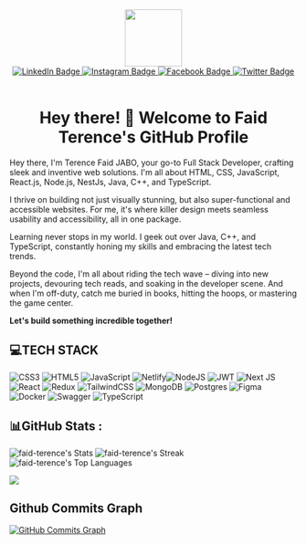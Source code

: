 <div id="header" align="center">
  <img src="https://banner2.cleanpng.com/20180816/ziu/kisspng-security-hacker-computer-security-certified-ethica-download-geek-app-hacking-apk-for-android-android-5b757834c0f053.6087479615344251407903.jpg" width="100"/>
  <div id="badges">
  <a href="https://www.linkedin.com/in/faid-terence-jabo-3b35a624b/">
    <img src="https://img.shields.io/badge/LinkedIn-blue?style=for-the-badge&logo=linkedin&logoColor=white" alt="LinkedIn Badge"/>
  </a>
  <a href="https://www.instagram.com/thestunna_420/">
    <img src="https://img.shields.io/badge/Instagram-gray?style=for-the-badge&logo=instagram&logoColor=white" alt="Instagram Badge"/>
  </a>
  <a href="https://web.facebook.com/#">
    <img src="https://img.shields.io/badge/Facebook-green?style=for-the-badge&logo=facebook&logoColor=white" alt="Facebook Badge"/>
  </a>
  <a href="https://twitter.com/thestunna_420">
    <img src="https://img.shields.io/badge/Twitter-blue?style=for-the-badge&logo=twitter&logoColor=white" alt="Twitter Badge"/>
  </a>
</div>

  </div>
  <br>
<div id="HeaderTitile" align="center">
<h1>Hey there! 👋 Welcome to Faid Terence's GitHub Profile</h1>
  </div>
<div class="text">
    <p>Hey there, I'm Terence Faid JABO, your go-to Full Stack Developer, crafting sleek and inventive web solutions. I'm all about HTML, CSS, JavaScript, React.js, Node.js, NestJs, Java, C++, and TypeScript.
</p>
    <p>I thrive on building not just visually stunning, but also super-functional and accessible websites. For me, it's where killer design meets seamless usability and accessibility, all in one package.</p>
    <p>Learning never stops in my world. I geek out over Java, C++, and TypeScript, constantly honing my skills and embracing the latest tech trends.</p>
    <p>Beyond the code, I'm all about riding the tech wave – diving into new projects, devouring tech reads, and soaking in the developer scene. And when I'm off-duty, catch me buried in books, hitting the hoops, or mastering the game center.</p>
  <p><strong>Let's build something incredible together!</strong></p>
</div>


## 💻TECH STACK
![CSS3](https://img.shields.io/badge/css3-%231572B6.svg?style=for-the-badge&logo=css3&logoColor=white) ![HTML5](https://img.shields.io/badge/html5-%23E34F26.svg?style=for-the-badge&logo=html5&logoColor=white) ![JavaScript](https://img.shields.io/badge/javascript-%23323330.svg?style=for-the-badge&logo=javascript&logoColor=%23F7DF1E)  ![Netlify](https://img.shields.io/badge/netlify-%23000000.svg?style=for-the-badge&logo=netlify&logoColor=#00C7B7)![NodeJS](https://img.shields.io/badge/node.js-6DA55F?style=for-the-badge&logo=node.js&logoColor=white)  ![JWT](https://img.shields.io/badge/JWT-black?style=for-the-badge&logo=JSON%20web%20tokens) ![Next JS](https://img.shields.io/badge/Next-black?style=for-the-badge&logo=next.js&logoColor=white) ![React](https://img.shields.io/badge/react-%2320232a.svg?style=for-the-badge&logo=react&logoColor=%2361DAFB) ![Redux](https://img.shields.io/badge/redux-%23593d88.svg?style=for-the-badge&logo=redux&logoColor=white) ![TailwindCSS](https://img.shields.io/badge/tailwindcss-%2338B2AC.svg?style=for-the-badge&logo=tailwind-css&logoColor=white)  ![MongoDB](https://img.shields.io/badge/MongoDB-%234ea94b.svg?style=for-the-badge&logo=mongodb&logoColor=white) ![Postgres](https://img.shields.io/badge/postgres-%23316192.svg?style=for-the-badge&logo=postgresql&logoColor=white) 	![Figma](https://img.shields.io/badge/figma-%23F24E1E.svg?style=for-the-badge&logo=figma&logoColor=white) ![Docker](https://img.shields.io/badge/docker-%230db7ed.svg?style=for-the-badge&logo=docker&logoColor=white) ![Swagger](https://img.shields.io/badge/-Swagger-%23Clojure?style=for-the-badge&logo=swagger&logoColor=white) ![TypeScript](https://img.shields.io/badge/typescript-%23007ACC.svg?style=for-the-badge&logo=typescript&logoColor=white)

## 📊GitHub Stats :
![faid-terence's Stats](https://github-readme-stats.vercel.app/api?username=faid-terence&theme=vue-dark&show_icons=true&hide_border=true&count_private=true)
![faid-terence's Streak](https://github-readme-streak-stats.herokuapp.com/?user=faid-terence&theme=vue-dark&hide_border=true)
![faid-terence's Top Languages](https://github-readme-stats.vercel.app/api/top-langs/?username=faid-terence&theme=vue-dark&show_icons=true&hide_border=true&layout=compact)

[![](https://visitcount.itsvg.in/api?id=faid-terence&icon=0&color=0)](https://visitcount.itsvg.in)

## Github Commits Graph

<a href="http://www.github.com/faid-terence"><img src="https://github-readme-activity-graph.vercel.app/graph?username=faid-terence&bg_color=1c1917&color=ffffff&line=6366f1&point=ffffff&area_color=1c1917&area=true&hide_border=true&custom_title=GitHub%20Commits%20Graph" alt="GitHub Commits Graph" /></a>



